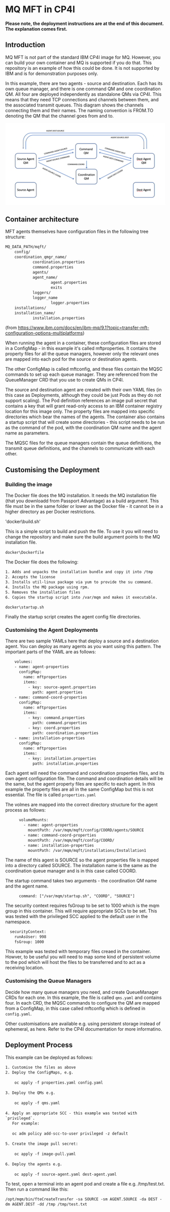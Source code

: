 # MQ MFT in CP4I

**Please note, the deployment instructions are at the end of this document.  The explanation comes first.**
## Introduction

MQ MFT is not part of the standard IBM CP4I image for MQ. However, you can build your own container and MQ is supported if you do that.  This repository is an example of how this could be done.  It is not supported by IBM and is for demonstration purposes only.

In this example, there are two agents - source and destination.  Each has its own queue manager, and there is one command QM and one coordination QM.  All four are deployed independently as standalone QMs via CP4I.  This means that they need TCP connections and channels between them, and the associated transmit queues. This diagram shows the channels connecting them and their names. The naming convention is FROM.TO denoting the QM that the channel goes from and to.

![MFT Network](/images/MFT-MQ-network.png)

## Container architecture

MFT agents themselves have configuration files in the following tree structure:


    MQ_DATA_PATH/mqft/
        config/
        coordination_qmgr_name/
                coordination.properties
                command.properties
                agents/
                agent_name/
                        agent.properties
                        exits
                loggers/
                logger_name
                        logger.properties
        installations/
        installation_name/
                installation.properties

(from https://www.ibm.com/docs/en/ibm-mq/9.1?topic=transfer-mft-configuration-options-multiplatforms)

When running the agent in a container, these configuration files are stored in a ConfigMap - in this example it's called mftproperties. It contains the property files for all the queue managers, however only the relevant ones are mapped into each pod for the source or destination agents.

The other ConfigMap is called mftconfig, and these files contain the MQSC commands to set up each queue manager.  They are referenced from the QueueManager CRD that you use to create QMs in CP4I.

The source and destination agent are created with their own YAML files (in this case as Deployments, although they could be just Pods as they do not support scaling).  The Pod definition references an image pull secret that contains a key that will grant read-only access to an IBM container registry location for this image only.  The property files are mapped into specific directories which bear the names of the agents.  The container also contains a startup script that will create some directories - this script needs to be run as the command of the pod, with the coordination QM name and the agent name as parameters.

The MQSC files for the queue managers contain the queue definitions, the transmit queue definitions, and the channels to communicate with each other.

## Customising the Deployment

 ### Building the image

 The Docker file does the MQ installation. It needs the MQ installation file (that you downloadd from Passport Advantage) as a build argument.  This file must be in the same folder or lower as the Docker file - it cannot be in a higher directory as per Docker restrictions.

'docker\build.sh'

This is a simple script to build and push the file.  To use it you will need to change the repository and make sure the build argument points to the MQ installation file.

`docker\Dockerfile`

The Docker file does the following:

    1. Adds and unpacks the installation bundle and copy it into /tmp
    2. Accepts the license
    3. Installs util-linux package via yum to provide the su command.
    4. Installs the MQ package using rpm.
    5. Removes the installation files
    6. Copies the startup script into /var/mqm and makes it executable.

`docker\startup.sh`

Finally the startup script creates the agent config file directories.

### Customising the Agent Deployments

There are two sample YAMLs here that deploy a source and a destination agent.  You can deploy as many agents as you want using this pattern.  The important parts of the YAML are as follows:

        volumes:
        - name: agent-properties
          configMap:
            name: mftproperties
            items:
              - key: source-agent.properties
                path: agent.properties
        - name: command-coord-properties
          configMap:
            name: mftproperties
            items:               
              - key: command.properties
                path: command.properties
              - key: coord.properties
                path: coordination.properties
        - name: installation-properties
          configMap:
            name: mftproperties
            items:
              - key: installation.properties
                path: installation.properties

Each agent will need the command and coordination properties files, and its own agent configuration file.  The command and coordination details will be the same, but the agent property files are specific to each agent.  In this example the property files are all in the same ConfigMap but this is not essential.  The file is called `properties.yaml`

The volmes are mapped into the correct directory structure for the agent process as follows:

          volumeMounts:
            - name: agent-properties
              mountPath: /var/mqm/mqft/config/COORD/agents/SOURCE
            - name: command-coord-properties
              mountPath: /var/mqm/mqft/config/COORD/
            - name: installation-properties
              mountPath: /var/mqm/mqft/installations/Installation1

The name of this agent is SOURCE so the agent properties file is mapped into a directory called SOURCE.  The installation name is the same as the coordination queue manager and is in this case called COORD.

The startup command takes two arguments - the coordination QM name and the agent name.

          command: ["/var/mqm/startup.sh", "COORD", "SOURCE"]

The security context requires fsGroup to be set to 1000 which is the mqm group in this container.  This will require appropriate SCCs to be set.  This was tested with the privileged SCC applied to the default user in the namespace.

      securityContext:
        runAsUser: 998
        fsGroup: 1000

This example was tested with temporary files creaed in the container.  Howver, to be useful you will need to map some kind of persistent volume to the pod which will host the files to be transferred and to act as a receiving location.

### Customising the Queue Managers
Decide how many queue managers you need, and create QueueManager CRDs for each one.  In this example, the file is called `qms.yaml` and contains four.  In each CRD, the MQSC commands to configure the QM are mapped from a ConfigMap, in this case called mftconfig which is defined in `config.yaml`.

Other customisations are available e.g. using persistent storage instead of ephemeral, as here.  Refer to the CP4I documentation for more informatino.

## Deployment Process
This example can be deployed as follows:

    1. Customise the files as above
    2. Deploy the ConfigMaps, e.g.

        oc apply -f properties.yaml config.yaml
    
    3. Deploy the QMs e.g. 

        oc apply -f qms.yaml

    4. Apply an appropriate SCC - this example was tested with `privileged`. 
       For example:

       oc adm policy add-scc-to-user privileged -z default
    
    5. Create the image pull secret:

        oc apply -f image-pull.yaml

    6. Deploy the agents e.g. 

        oc apply -f source-agent.yaml dest-agent.yaml

To test, open a terminal into an agent pod and create a file e.g. /tmp/test.txt.  Then run a command like this:

    /opt/mqm/bin/fteCreateTransfer -sa SOURCE -sm AGENT.SOURCE -da DEST -dm AGENT.DEST -dd /tmp /tmp/test.txt
